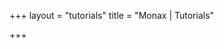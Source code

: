 +++
layout = "tutorials"
title = "Monax | Tutorials"

+++

<!-- section layout stored in /layouts/section/tutorials.html -->
